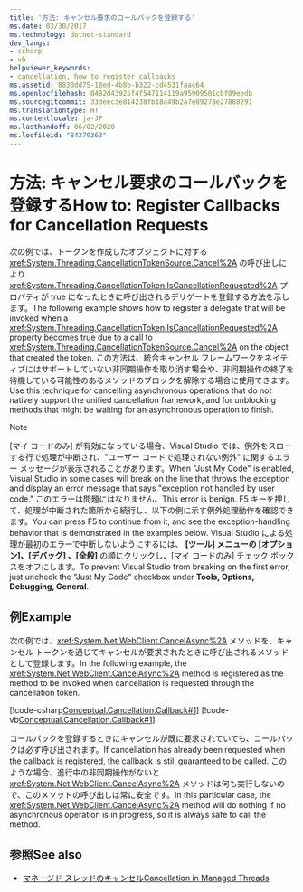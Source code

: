 ```yaml
---
title: '方法: キャンセル要求のコールバックを登録する'
ms.date: 03/30/2017
ms.technology: dotnet-standard
dev_langs:
- csharp
- vb
helpviewer_keywords:
- cancellation, how to register callbacks
ms.assetid: 8838dd75-18ed-4b8b-b322-cd4531faac64
ms.openlocfilehash: 0482d43925f4f547114119a95909501cbf09eedb
ms.sourcegitcommit: 33deec3e814238fb18a49b2a7e89278e27888291
ms.translationtype: HT
ms.contentlocale: ja-JP
ms.lasthandoff: 06/02/2020
ms.locfileid: "84279363"
---
```

# <a name="how-to-register-callbacks-for-cancellation-requests"></a><span data-ttu-id="25d12-102">方法: キャンセル要求のコールバックを登録する</span><span class="sxs-lookup"><span data-stu-id="25d12-102">How to: Register Callbacks for Cancellation Requests</span></span>
<span data-ttu-id="25d12-103">次の例では、トークンを作成したオブジェクトに対する <xref:System.Threading.CancellationTokenSource.Cancel%2A> の呼び出しにより <xref:System.Threading.CancellationToken.IsCancellationRequested%2A> プロパティが true になったときに呼び出されるデリゲートを登録する方法を示します。</span><span class="sxs-lookup"><span data-stu-id="25d12-103">The following example shows how to register a delegate that will be invoked when a <xref:System.Threading.CancellationToken.IsCancellationRequested%2A> property becomes true due to a call to <xref:System.Threading.CancellationTokenSource.Cancel%2A> on the object that created the token.</span></span> <span data-ttu-id="25d12-104">この方法は、統合キャンセル フレームワークをネイティブにはサポートしていない非同期操作を取り消す場合や、非同期操作の終了を待機している可能性のあるメソッドのブロックを解除する場合に使用できます。</span><span class="sxs-lookup"><span data-stu-id="25d12-104">Use this technique for cancelling asynchronous operations that do not natively support the unified cancellation framework, and for unblocking methods that might be waiting for an asynchronous operation to finish.</span></span>  
  
> [!NOTE]
> <span data-ttu-id="25d12-105">[マイ コードのみ] が有効になっている場合、Visual Studio では、例外をスローする行で処理が中断され、"ユーザー コードで処理されない例外" に関するエラー メッセージが表示されることがあります。</span><span class="sxs-lookup"><span data-stu-id="25d12-105">When "Just My Code" is enabled, Visual Studio in some cases will break on the line that throws the exception and display an error message that says "exception not handled by user code."</span></span> <span data-ttu-id="25d12-106">このエラーは問題にはなりません。</span><span class="sxs-lookup"><span data-stu-id="25d12-106">This error is benign.</span></span> <span data-ttu-id="25d12-107">F5 キーを押して、処理が中断された箇所から続行し、以下の例に示す例外処理動作を確認できます。</span><span class="sxs-lookup"><span data-stu-id="25d12-107">You can press F5 to continue from it, and see the exception-handling behavior that is demonstrated in the examples below.</span></span> <span data-ttu-id="25d12-108">Visual Studio による処理が最初のエラーで中断しないようにするには、 **[ツール] メニューの [オプション]、[デバッグ] 、[全般]** の順にクリックし、[マイ コードのみ] チェック ボックスをオフにします。</span><span class="sxs-lookup"><span data-stu-id="25d12-108">To prevent Visual Studio from breaking on the first error, just uncheck the "Just My Code" checkbox under **Tools, Options, Debugging, General**.</span></span>  
  
## <a name="example"></a><span data-ttu-id="25d12-109">例</span><span class="sxs-lookup"><span data-stu-id="25d12-109">Example</span></span>  
 <span data-ttu-id="25d12-110">次の例では、<xref:System.Net.WebClient.CancelAsync%2A> メソッドを、キャンセル トークンを通じてキャンセルが要求されたときに呼び出されるメソッドとして登録します。</span><span class="sxs-lookup"><span data-stu-id="25d12-110">In the following example, the <xref:System.Net.WebClient.CancelAsync%2A> method is registered as the method to be invoked when cancellation is requested through the cancellation token.</span></span>  
  
 [!code-csharp[Conceptual.Cancellation.Callback#1](../../../samples/snippets/csharp/VS_Snippets_CLR/conceptual.cancellation.callback/cs/howtoexample1.cs#1)]
 [!code-vb[Conceptual.Cancellation.Callback#1](../../../samples/snippets/visualbasic/VS_Snippets_CLR/conceptual.cancellation.callback/vb/howtoexample1.vb#1)]  
  
 <span data-ttu-id="25d12-111">コールバックを登録するときにキャンセルが既に要求されていても、コールバックは必ず呼び出されます。</span><span class="sxs-lookup"><span data-stu-id="25d12-111">If cancellation has already been requested when the callback is registered, the callback is still guaranteed to be called.</span></span> <span data-ttu-id="25d12-112">このような場合、進行中の非同期操作がないと <xref:System.Net.WebClient.CancelAsync%2A> メソッドは何も実行しないので、このメソッドの呼び出しは常に安全です。</span><span class="sxs-lookup"><span data-stu-id="25d12-112">In this particular case, the <xref:System.Net.WebClient.CancelAsync%2A> method will do nothing if no asynchronous operation is in progress, so it is always safe to call the method.</span></span>  
  
## <a name="see-also"></a><span data-ttu-id="25d12-113">参照</span><span class="sxs-lookup"><span data-stu-id="25d12-113">See also</span></span>

- [<span data-ttu-id="25d12-114">マネージド スレッドのキャンセル</span><span class="sxs-lookup"><span data-stu-id="25d12-114">Cancellation in Managed Threads</span></span>](cancellation-in-managed-threads.md)
